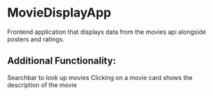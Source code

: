 # MovieDisplayApp
Frontend application that displays data from the movies api alongside posters and ratings.
## Additional Functionality:
Searchbar to look up movies
Clicking on a movie card shows the description of the movie
